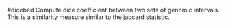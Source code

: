 #dicebed
Compute dice coefficient between two sets of genomic intervals. This is a similarity measure similar to the jaccard statistic.
